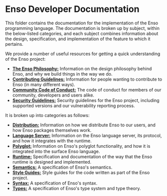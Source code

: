 # Enso Developer Documentation
This folder contains the documentation for the implementation of the Enso
programming language. The documentation is broken up by subject, within the
below-listed categories, and each subject combines information about the
design, specification, and implementation of the feature to which it pertains.

We provide a number of useful resources for getting a quick understanding of
the Enso project:

- [**The Enso Philosophy:**](./enso-philosophy.md) Information on the design
  philosophy behind Enso, and why we build things in the way we do.
- [**Contributing Guidelines:**](./CONTRIBUTING.md) Information for people
  wanting to contribute to Enso (in many different ways).
- [**Community Code of Conduct:**](./CODE_OF_CONDUCT.md) The code of conduct for
  members of our community, developers and users alike.
- [**Security Guidelines:**](./SECURITY.md) Security guidelines for the Enso
  project, including supported versions and our vulnerability reporting process.

It is broken up into categories as follows:

- [**Distribution:**](./distirbution) Information on how we distribute Enso to
  our users, and how Enso packages themselves work.
- [**Language Server:**](./language-server) Information on the Enso language
  server, its protocol, and how it integrates with the runtime.
- [**Polyglot:**](./polyglot) Information on Enso's polyglot functionality, and
  how it is integrated into the surface Enso language.
- [**Runtime:**](./runtime) Specification and documentation of the way that the
  Enso runtime is designed and implemented.
- [**Semantics:**](./semantics) A specification of Enso's semantics.
- [**Style Guides:**](./style-guide) Style guides for the code written as part
  of the Enso project.
- [**Syntax:**](./syntax) A specification of Enso's syntax.
- [**Types:**](./types) A specification of Enso's type system and type theory.
